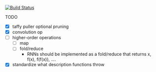 [![Build Status](https://travis-ci.com/julianoks/Taffy.svg?token=cyeFuKKiwnyJyRizTQxr&branch=master)](https://travis-ci.com/julianoks/Taffy)

TODO
- [x] taffy puller optional pruning
- [x] convolution op
- [ ] higher-order operations
	- [ ] map
	- [ ] fold/reduce
		- RNNs should be implemented as a fold/reduce that returns x, f(x), f(f(x)), ....
- [x] standardize what description functions throw
